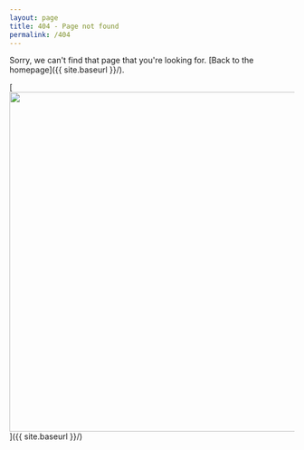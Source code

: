 ```yaml
---
layout: page
title: 404 - Page not found
permalink: /404
---
```


Sorry, we can't find that page that you're looking for. [Back to the homepage]({{ site.baseurl }}/).

<!-- [<img src="{{ site.baseurl }}/images/404.jpg" style="width: 400px;"/>]({{ site.baseurl }}/) -->
<!-- [<img src="{{ site.baseurl }}/images/cry.png" style="width: 400px;"/>]({{ site.baseurl }}/) -->
[<img src="{{ site.baseurl }}/images/cry.gif" style="width: 600px; text-align: center;"/>]({{ site.baseurl }}/)
<!-- <div class="tenor-gif-embed" data-postid="12326737461245487165" data-share-method="host" data-aspect-ratio="1" data-width="80%"><a href="https://tenor.com/view/noo-gif-12326737461245487165">Noo GIF</a>from <a href="https://tenor.com/search/noo-gifs">Noo GIFs</a></div> <script type="text/javascript" async src="https://tenor.com/embed.js"></script> -->